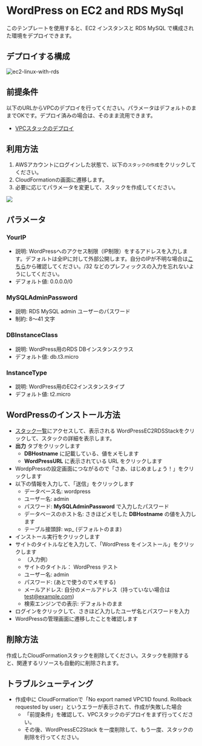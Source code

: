 # WordPress on EC2 and RDS MySql

このテンプレートを使用すると、EC2 インスタンスと RDS MySQL で構成された環境をデプロイできます。

## デプロイする構成
![ec2-linux-with-rds](https://github.com/mirakuuu/aws-deploy-factory/assets/159740576/bddc433c-de4a-4cee-b64b-eb72fd375f0a)

## 前提条件

以下のURLからVPCのデプロイを行ってください。パラメータはデフォルトのままでOKです。デプロイ済みの場合は、そのまま流用できます。

- [VPCスタックのデプロイ](https://github.com/mirakuuu/aws-deploy-factory/tree/main/00_vpc)

## 利用方法

1. AWSアカウントにログインした状態で、以下の`スタックの作成`をクリックしてください。
2. CloudFormationの画面に遷移します。
3. 必要に応じてパラメータを変更して、スタックを作成してください。

[<img src="https://github.com/mirakuuu/aws-deploy-factory/assets/159740576/c2d15fc9-8371-479b-94b0-4e433118e12e">](https://ap-northeast-1.console.aws.amazon.com/cloudformation/home?region=ap-northeast-1#/stacks/create?stackName=WordPressEC2RDSStack&templateURL=https://aws-deploy-factory-ap-northeast-1.s3.ap-northeast-1.amazonaws.com/wordpress/ec2-linux-with-rds/ec2-linux-with-rds.yml)

## パラメータ

### YourIP

- 説明: WordPressへのアクセス制限（IP制限）をするアドレスを入力します。デフォルトは全IPに対して外部公開します。自分のIPが不明な場合は[こちら](https://www.cman.jp/network/support/go_access.cgi)から確認してください。/32 などのプレフィックスの入力を忘れないようにしてください。
- デフォルト値: 0.0.0.0/0

### MySQLAdminPassword

- 説明: RDS MySQL admin ユーザーのパスワード
- 制約: 8～41 文字

### DBInstanceClass

- 説明: WordPress用のRDS DBインスタンスクラス
- デフォルト値: db.t3.micro

### InstanceType

- 説明: WordPress用のEC2インスタンスタイプ
- デフォルト値: t2.micro

## WordPressのインストール方法

- [スタック一覧](https://ap-northeast-1.console.aws.amazon.com/cloudformation/home?region=ap-northeast-1#/stacks)にアクセスして、表示される WordPressEC2RDSStackをクリックして、スタックの詳細を表示します。
- **出力** タブをクリックします
  - **DBHostname** に記載している、値をメモします
  - **WordPressURL** に表示されている URL をクリックします
- WordpPressの設定画面につながるので「さあ、はじめましょう！」をクリックします
- 以下の情報を入力して、「送信」をクリックします
  - データベース名: wordpress
  - ユーザー名: admin
  - パスワード: **MySQLAdminPassword** で入力したパスワード
  - データベースのホスト名: さきほどメモした **DBHostname** の値を入力します
  - テーブル接頭辞: wp_ (デフォルトのまま)
- インストール実行をクリックします
- サイトのタイトルなどを入力して、「WordPress をインストール」をクリックします
  - （入力例）
  - サイトのタイトル： WordPress テスト
  - ユーザー名: admin
  - パスワード: (あとで使うのでメモする)
  - メールアドレス: 自分のメールアドレス（持っていない場合は test@example.com)
  - 検索エンジンでの表示: デフォルトのまま
- ログインをクリックして、さきほど入力したユーザ名とパスワードを入力
- WordPressの管理画面に遷移したことを確認します

## 削除方法

作成したCloudFormationスタックを削除してください。スタックを削除すると、関連するリソースも自動的に削除されます。


## トラブルシューティング
- 作成中に CloudFormationで「No export named VPC1ID found. Rollback requested by user」というエラーが表示されて、作成が失敗した場合
  - 「前提条件」を確認して、VPCスタックのデプロイをまず行ってください。
  - その後、WordPressEC2Stack を一度削除して、もう一度、スタックの削除を行ってください。